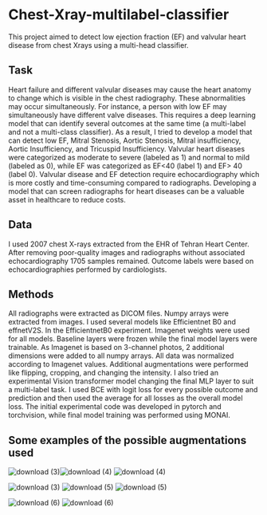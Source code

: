 # Chest-Xray-multilabel-classifier

This project aimed to detect low ejection fraction (EF) and valvular heart disease from chest Xrays using a multi-head classifier.

## Task
Heart failure and different valvular diseases may cause the heart anatomy to change which is visible in the chest radiography. These abnormalities may occur simultaneously. For instance, a person with low EF may simultaneously have different valve diseases. This requires a deep learning model that can identify several outcomes at the same time (a multi-label and not a multi-class classifier). As a result, I tried to develop a model that can detect low EF, Mitral Stenosis, Aortic Stenosis, Mitral insufficiency, Aortic Insufficiency, and Tricuspid Insufficiency. Valvular heart diseases were categorized as moderate to severe (labeled as 1) and normal to mild (labeled as 0), while EF was categorized as EF<40 (label 1) and EF> 40 (label 0). Valvular disease and EF detection require echocardiography which is more costly and time-consuming compared to radiographs. Developing a model that can screen radiographs for heart diseases can be a valuable asset in healthcare to reduce costs. 

## Data
I used 2007 chest X-rays extracted from the EHR of Tehran Heart Center. After removing poor-quality images and radiographs without associated echocardiography 1705 samples remained. Outcome labels were based on echocardiographies performed by cardiologists. 

## Methods
All radiographs were extracted as DICOM files. Numpy arrays were extracted from images. I used several models like Efficientnet B0 and effnetV2S. In the EfficientnetB0 experiment. Imagenet weights were used for all models. Baseline layers were frozen while the final model layers were trainable. As Imagenet is based on 3-channel photos, 2 additional dimensions were added to all numpy arrays. All data was normalized according to Imagenet values. Additional augmentations were performed like flipping, cropping, and changing the intensity. I also tried an experimental Vision transformer model changing the final MLP layer to suit a multi-label task. I used BCE with logit loss for every possible outcome and prediction and then used the average for all losses as the overall model loss. The initial experimental code was developed in pytorch and torchvision, while final model training was performed using MONAI.

## Some examples of the possible augmentations used



![download (3)](https://github.com/Sepehr-76/Chest-Xray-multilabel-classifier/assets/136221815/374dba54-ea83-4b0a-aaaa-b8b1035cee90)![download (4)](https://github.com/Sepehr-76/Chest-Xray-multilabel-classifier/assets/136221815/97271c45-cb6b-42a2-a215-04b5de555697)
![download (4)](https://github.com/Sepehr-76/Chest-Xray-multilabel-classifier/assets/136221815/97271c45-cb6b-42a2-a215-04b5de555697)

![download (3)](https://github.com/Sepehr-76/Chest-Xray-multilabel-classifier/assets/136221815/374dba54-ea83-4b0a-aaaa-b8b1035cee90)
![download (5)](https://github.com/Sepehr-76/Chest-Xray-multilabel-classifier/assets/136221815/c5ae36c9-4f71-470a-b71c-b318f88fd039)
![download (5)](https://github.com/Sepehr-76/Chest-Xray-multilabel-classifier/assets/136221815/c5ae36c9-4f71-470a-b71c-b318f88fd039)

![download (6)](https://github.com/Sepehr-76/Chest-Xray-multilabel-classifier/assets/136221815/b5c5e317-a60b-4142-b06a-448331bf9bb3)
![download (6)](https://github.com/Sepehr-76/Chest-Xray-multilabel-classifier/assets/136221815/b5c5e317-a60b-4142-b06a-448331bf9bb3)

